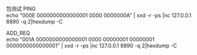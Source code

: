 包测试
PING   
echo "000E 0000000000000001 0000 0000000A" | xxd -r -ps |nc 127.0.0.1 8890 -q 2|hexdump -C   

ADD_REQ   
echo "001A 0000000000000001 0000 00000001 00000001 0000000000000001" | xxd -r -ps |nc 127.0.0.1 8890 -q 2|hexdump -C   
